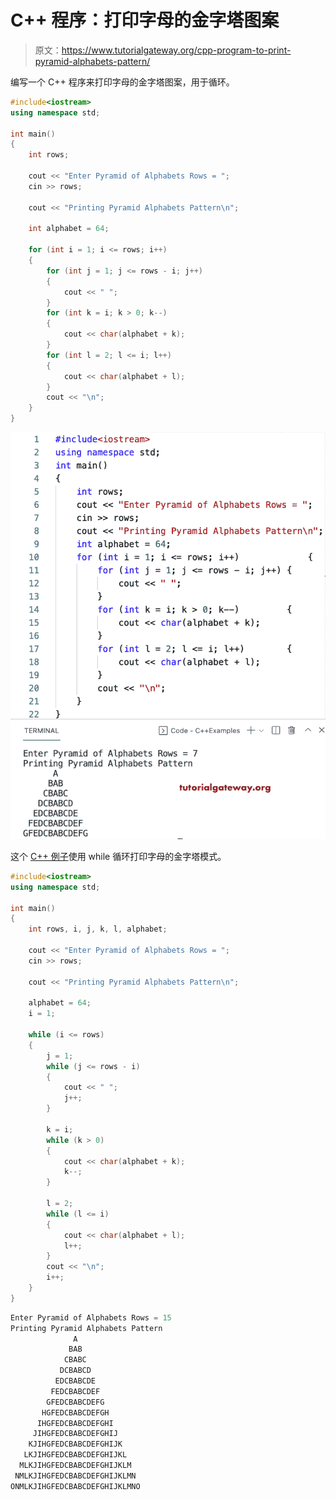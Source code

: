 # C++ 程序：打印字母的金字塔图案

> 原文：<https://www.tutorialgateway.org/cpp-program-to-print-pyramid-alphabets-pattern/>

编写一个 C++ 程序来打印字母的金字塔图案，用于循环。

```cpp
#include<iostream>
using namespace std;

int main()
{
	int rows;

	cout << "Enter Pyramid of Alphabets Rows = ";
	cin >> rows;

	cout << "Printing Pyramid Alphabets Pattern\n";

	int alphabet = 64;

	for (int i = 1; i <= rows; i++)
	{
		for (int j = 1; j <= rows - i; j++)
		{
			cout << " ";
		}
		for (int k = i; k > 0; k--)
		{
			cout << char(alphabet + k);
		}
		for (int l = 2; l <= i; l++)
		{
			cout << char(alphabet + l);
		}
		cout << "\n";
	}
}
```

![C++ Program to Print Pyramid Alphabets Pattern](img/0c8e3c36885fcaee542c4850e67fe030.png)

这个 [C++ 例子](https://www.tutorialgateway.org/cpp-programs/)使用 while 循环打印字母的金字塔模式。

```cpp
#include<iostream>
using namespace std;

int main()
{
	int rows, i, j, k, l, alphabet;

	cout << "Enter Pyramid of Alphabets Rows = ";
	cin >> rows;

	cout << "Printing Pyramid Alphabets Pattern\n";

	alphabet = 64;
	i = 1;

	while (i <= rows)
	{
		j = 1;
		while (j <= rows - i)
		{
			cout << " ";
			j++;
		}

		k = i;
		while (k > 0)
		{
			cout << char(alphabet + k);
			k--;
		}

		l = 2;
		while (l <= i)
		{
			cout << char(alphabet + l);
			l++;
		}
		cout << "\n";
		i++;
	}
}
```

```cpp
Enter Pyramid of Alphabets Rows = 15
Printing Pyramid Alphabets Pattern
              A
             BAB
            CBABC
           DCBABCD
          EDCBABCDE
         FEDCBABCDEF
        GFEDCBABCDEFG
       HGFEDCBABCDEFGH
      IHGFEDCBABCDEFGHI
     JIHGFEDCBABCDEFGHIJ
    KJIHGFEDCBABCDEFGHIJK
   LKJIHGFEDCBABCDEFGHIJKL
  MLKJIHGFEDCBABCDEFGHIJKLM
 NMLKJIHGFEDCBABCDEFGHIJKLMN
ONMLKJIHGFEDCBABCDEFGHIJKLMNO
```